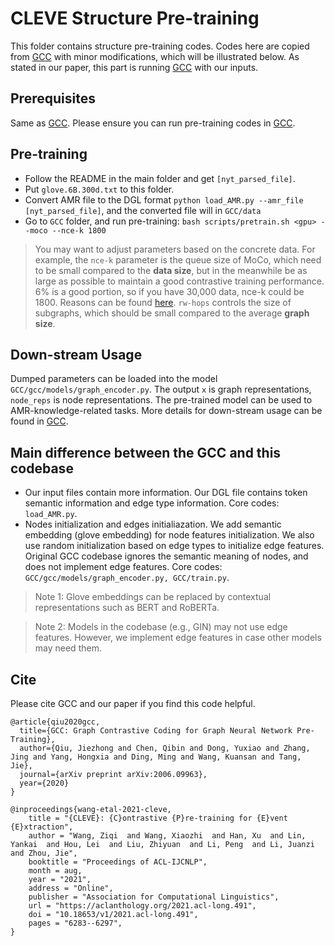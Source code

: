 # CLEVE Structure Pre-training

This folder contains structure pre-training codes. Codes here are copied from [GCC](https://github.com/THUDM/GCC) with minor modifications, which will be illustrated below. As stated in our paper, this part is running [GCC](https://github.com/THUDM/GCC) with our inputs.

## Prerequisites

Same as [GCC](https://github.com/THUDM/GCC). Please ensure you can run pre-training codes in [GCC](https://github.com/THUDM/GCC).

## Pre-training
* Follow the README in the main folder and get ```[nyt_parsed_file]```.
* Put ```glove.6B.300d.txt``` to this folder.
* Convert AMR file to the DGL format ```python load_AMR.py --amr_file [nyt_parsed_file]```, and the converted file will in ```GCC/data```
* Go to ```GCC``` folder, and run pre-training: ```bash scripts/pretrain.sh <gpu> --moco --nce-k 1800```

> You may want to adjust parameters based on the concrete data. For example, the ```nce-k``` parameter is the queue size of MoCo, which need to be small compared to the **data size**, but in the meanwhile be as large as possible to maintain a good contrastive training performance. 6% is a good portion, so if you have 30,000 data, nce-k could be 1800. Reasons can be found [here](https://github.com/facebookresearch/moco/issues/24#issuecomment-631233654). ```rw-hops``` controls the size of subgraphs, which should be small compared to the average **graph size**.

## Down-stream Usage
Dumped parameters can be loaded into the model ```GCC/gcc/models/graph_encoder.py```. The output ```x``` is graph representations, ```node_reps``` is node representations. The pre-trained model can be used to AMR-knowledge-related tasks. More details for down-stream usage can be found in [GCC](https://github.com/THUDM/GCC).

## Main difference between the GCC and this codebase
* Our input files contain more information. Our DGL file contains token semantic information and edge type information. Core codes: ```load_AMR.py```.
* Nodes initialization and edges initialiazation. We add semantic embedding (glove embedding) for node features initialization. We also use random initialization based on edge types to initialize edge features. Original GCC codebase ignores the semantic meaning of nodes, and does not implement edge features. Core codes: ```GCC/gcc/models/graph_encoder.py, GCC/train.py```. 

> Note 1: Glove embeddings can be replaced by contextual representations such as BERT and RoBERTa.

> Note 2: Models in the codebase (e.g., GIN) may not use edge features. However, we implement edge features in case other models may need them.
  
## Cite
Please cite GCC and our paper if you find this code helpful.

```
@article{qiu2020gcc,
  title={GCC: Graph Contrastive Coding for Graph Neural Network Pre-Training},
  author={Qiu, Jiezhong and Chen, Qibin and Dong, Yuxiao and Zhang, Jing and Yang, Hongxia and Ding, Ming and Wang, Kuansan and Tang, Jie},
  journal={arXiv preprint arXiv:2006.09963},
  year={2020}
}

@inproceedings{wang-etal-2021-cleve,
    title = "{CLEVE}: {C}ontrastive {P}re-training for {E}vent {E}xtraction",
    author = "Wang, Ziqi  and Wang, Xiaozhi  and Han, Xu  and Lin, Yankai  and Hou, Lei  and Liu, Zhiyuan  and Li, Peng  and Li, Juanzi  and Zhou, Jie",
    booktitle = "Proceedings of ACL-IJCNLP",
    month = aug,
    year = "2021",
    address = "Online",
    publisher = "Association for Computational Linguistics",
    url = "https://aclanthology.org/2021.acl-long.491",
    doi = "10.18653/v1/2021.acl-long.491",
    pages = "6283--6297",
}
```